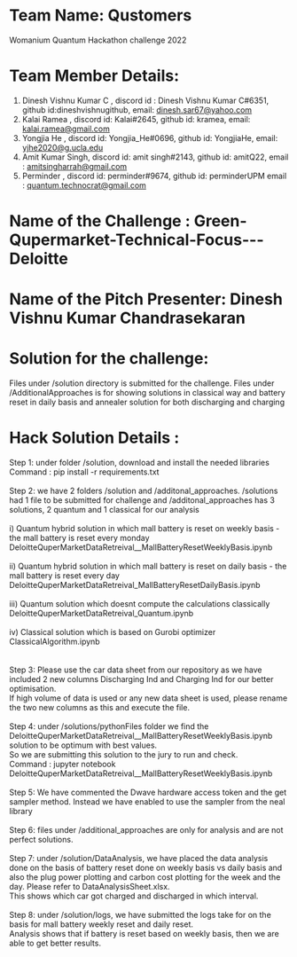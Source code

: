 # Team Name: Qustomers
Womanium Quantum Hackathon challenge 2022

# Team Member Details: 

  1. Dinesh Vishnu Kumar C , discord id : Dinesh Vishnu Kumar C#6351, github id:dineshvishnugithub, email: dinesh.sar67@yahoo.com
  2. Kalai Ramea , discord id: Kalai#2645, github id: kramea, email: kalai.ramea@gmail.com
  3. Yongjia He , discord id: Yongjia_He#0696, github id: YongjiaHe, email: yjhe2020@g.ucla.edu
  4. Amit Kumar Singh, discord id: amit singh#2143, github id: amitQ22, email : amitsingharrah@gmail.com
  5. Perminder , discord id: perminder#9674, github id: perminderUPM  email : quantum.technocrat@gmail.com
  
# Name of the Challenge : Green-Qupermarket-Technical-Focus---Deloitte

# Name of the Pitch Presenter: Dinesh Vishnu Kumar Chandrasekaran

# Solution for the challenge:
  Files under /solution directory is submitted for the challenge.
  Files under /AdditionalApproaches is for showing solutions in classical way and battery reset in daily basis and annealer solution for both discharging and charging

# Hack Solution Details :<br>
Step 1: under folder /solution, download and install the needed libraries<br>
Command : pip install -r requirements.txt <br>
<br>
Step 2: we have 2 folders /solution and /additonal_approaches. /solutions had 1 file to be submitted for challenge and /additonal_approaches has 3 solutions, 2 quantum and 1 classical for our analysis <br>
<br>
i)   Quantum hybrid solution in which mall battery is reset on weekly basis - the mall battery is reset every monday<br>
     DeloitteQuperMarketDataRetreival__MallBatteryResetWeeklyBasis.ipynb<br>
     <br>
ii)  Quantum hybrid solution in which mall battery is reset on daily basis - the mall battery is reset every day<br>
     DeloitteQuperMarketDataRetreival_MallBatteryResetDailyBasis.ipynb<br>
     <br>
iii) Quantum solution which doesnt compute the calculations classically<br>
     DeloitteQuperMarketDataRetreival_Quantum.ipynb<br>
     <br>
iv)  Classical solution which is based on Gurobi optimizer<br>
     ClassicalAlgorithm.ipynb<br>
     <br>
<br>
Step 3: Please use the car data sheet from our repository as we have included 2 new columns Discharging Ind and Charging Ind for our better optimisation. <br>
If high volume of data is used or any new data sheet is used, please rename the two new columns as this and execute the file.<br>
<br>
Step 4: under /solutions/pythonFiles folder we find the DeloitteQuperMarketDataRetreival__MallBatteryResetWeeklyBasis.ipynb solution to be optimum with best values.<br>
        So we are submitting this solution to the jury to run and check.<br>
        Command : jupyter notebook DeloitteQuperMarketDataRetreival__MallBatteryResetWeeklyBasis.ipynb<br>
 <br>
Step 5: We have commented the Dwave hardware access token and the get sampler method. Instead we have enabled to use the sampler from the neal library<br>
<br>
Step 6: files under /additional_approaches are only for analysis and are not perfect solutions.<br>
<br>
Step 7: under /solution/DataAnalysis, we have placed the data analysis done on the basis of battery reset done on weekly basis vs daily basis and also the plug power plotting and carbon cost plotting for the week and the day. Please refer to DataAnalysisSheet.xlsx.<br>
This shows which car got charged and discharged in which interval.<br>
<br>
Step 8: under /solution/logs, we have submitted the logs take for on the basis for mall battery weekly reset and daily reset.<br>
Analysis shows that if battery is reset based on weekly basis, then we are able to get better results.<br>
<br>

